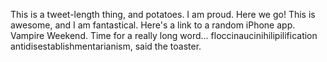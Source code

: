 This is a tweet-length thing, and potatoes. I am proud. Here we go! This is awesome, and I am fantastical. Here's a link to a random iPhone app. Vampire Weekend. Time for a really long word... floccinaucinihilipilification antidisestablishmentarianism, said the toaster.
